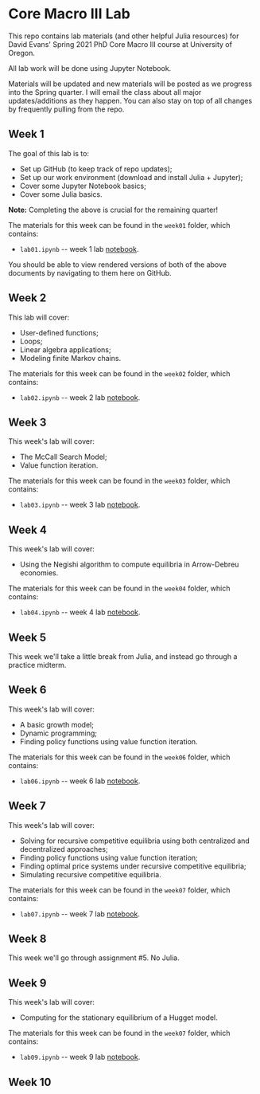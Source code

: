 # Core Macro III Lab

This repo contains lab materials (and other helpful Julia resources) for David Evans' Spring 2021 PhD Core Macro III course at University of Oregon.

All lab work will be done using Jupyter Notebook.

Materials will be updated and new materials will be posted as we progress into the Spring quarter. I will email the class about all major updates/additions as they happen. You can also stay on top of all changes by frequently pulling from the repo. 

## Week 1

The goal of this lab is to:
- Set up GitHub (to keep track of repo updates);
- Set up our work environment (download and install Julia + Jupyter);
- Cover some Jupyter Notebook basics;
- Cover some Julia basics.

**Note:** Completing the above is crucial for the remaining quarter!

The materials for this week can be found in the `week01` folder, which contains:
- `lab01.ipynb` -- week 1 lab [notebook](https://nbviewer.jupyter.org/github/gionikola/spring2021_core_macro_lab/blob/main/week01/lab01.ipynb).

You should be able to view rendered versions of both of the above documents by navigating to them here on GitHub.

## Week 2

This lab will cover:
- User-defined functions;
- Loops;
- Linear algebra applications;
- Modeling finite Markov chains.

The materials for this week can be found in the `week02` folder, which contains:
- `lab02.ipynb` -- week 2 lab [notebook](https://nbviewer.jupyter.org/github/gionikola/spring2021_core_macro_lab/blob/main/week02/lab02.ipynb). 

## Week 3

This week's lab will cover:
- The McCall Search Model;
- Value function iteration.

The materials for this week can be found in the `week03` folder, which contains:
- `lab03.ipynb` -- week 3 lab [notebook](https://nbviewer.jupyter.org/github/gionikola/spring2021_core_macro_lab/blob/main/week03/lab03.ipynb).

## Week 4

This week's lab will cover:
- Using the Negishi algorithm to compute equilibria in Arrow-Debreu economies.

The materials for this week can be found in the `week04` folder, which contains:
- `lab04.ipynb` -- week 4 lab [notebook](https://nbviewer.jupyter.org/github/gionikola/spring2021_core_macro_lab/blob/main/week04/lab04.ipynb).

## Week 5

This week we'll take a little break from Julia, and instead go through a practice midterm.

## Week 6

This week's lab will cover:
- A basic growth model;
- Dynamic programming;
- Finding policy functions using value function iteration.

The materials for this week can be found in the `week06` folder, which contains:
- `lab06.ipynb` -- week 6 lab [notebook](https://nbviewer.jupyter.org/github/gionikola/spring2021_core_macro_lab/blob/main/week06/lab06.ipynb).

## Week 7

This week's lab will cover:
- Solving for recursive competitive equilibria using both centralized and decentralized approaches;
- Finding policy functions using value function iteration;
- Finding optimal price systems under recursive competitive equilibria;
- Simulating recursive competitive equilibria.

The materials for this week can be found in the `week07` folder, which contains:
- `lab07.ipynb` -- week 7 lab [notebook](https://nbviewer.jupyter.org/github/gionikola/spring2021_core_macro_lab/blob/main/week07/lab07.ipynb).

## Week 8

This week we'll go through assignment \#5. No Julia.

## Week 9

This week's lab will cover:
- Computing for the stationary equilibrium of a Hugget model.


The materials for this week can be found in the `week07` folder, which contains:
- `lab09.ipynb` -- week 9 lab [notebook](https://nbviewer.jupyter.org/github/gionikola/spring2021_core_macro_lab/blob/main/week09/lab09.ipynb).

## Week 10
